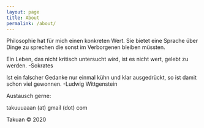 ```yaml
---
layout: page
title: About
permalink: /about/
---
```


Philosophie hat für mich einen konkreten Wert. Sie bietet eine Sprache über Dinge zu sprechen die sonst im Verborgenen bleiben müssten.

Ein Leben, das nicht kritisch untersucht wird, ist es nicht wert, gelebt zu werden. -Sokrates

Ist ein falscher Gedanke nur einmal kühn und klar ausgedrückt, so ist damit schon viel gewonnen. -Ludwig Wittgenstein

Austausch gerne:

takuuuaaan (at) gmail (dot) com

Takuan © 2020